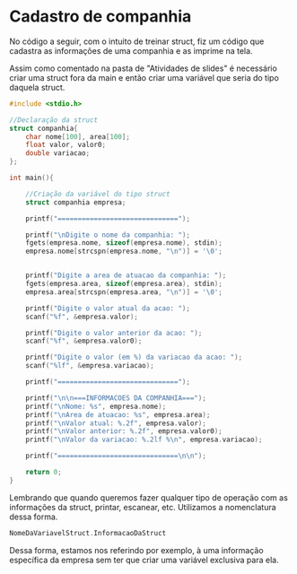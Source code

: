 # Cadastro de companhia
No código a seguir, com o intuito de treinar struct, fiz um código que cadastra as informações de uma companhia e as imprime na tela.

Assim como comentado na pasta de "Atividades de slides" é necessário criar uma struct fora da main e então criar uma variável que seria do tipo daquela struct.
```C
#include <stdio.h>

//Declaração da struct
struct companhia{
    char nome[100], area[100];
    float valor, valor0;
    double variacao;
};

int main(){

    //Criação da variável do tipo struct
    struct companhia empresa;

    printf("==============================");

    printf("\nDigite o nome da companhia: ");
    fgets(empresa.nome, sizeof(empresa.nome), stdin);
    empresa.nome[strcspn(empresa.nome, "\n")] = '\0';


    printf("Digite a area de atuacao da companhia: ");
    fgets(empresa.area, sizeof(empresa.area), stdin);
    empresa.area[strcspn(empresa.area, "\n")] = '\0';

    printf("Digite o valor atual da acao: ");
    scanf("%f", &empresa.valor);

    printf("Digite o valor anterior da acao: ");
    scanf("%f", &empresa.valor0);

    printf("Digite o valor (em %) da variacao da acao: ");
    scanf("%lf", &empresa.variacao);

    printf("==============================");

    printf("\n\n===INFORMACOES DA COMPANHIA===");
    printf("\nNome: %s", empresa.nome);
    printf("\nArea de atuacao: %s", empresa.area);
    printf("\nValor atual: %.2f", empresa.valor);
    printf("\nValor anterior: %.2f", empresa.valor0);
    printf("\nValor da variacao: %.2lf %\n", empresa.variacao);

    printf("==============================\n\n");

    return 0;
}
```

Lembrando que quando queremos fazer qualquer tipo de operação com as informações da struct, printar, escanear, etc. Utilizamos a nomenclatura dessa forma.
```C
NomeDaVariavelStruct.InformacaoDaStruct
```
Dessa forma, estamos nos referindo por exemplo, à uma informação específica da empresa sem ter que criar uma variável exclusiva para ela.
